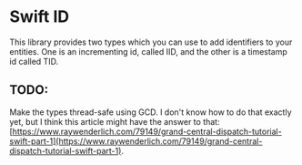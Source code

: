 # Swift ID

This library provides two types which you can use to add identifiers to your entities. One is an incrementing id, called IID, and the other is a timestamp id called TID.

## TODO:

Make the types thread-safe using GCD. I don't know how to do that exactly yet, but I think this article might have the answer to that: [https://www.raywenderlich.com/79149/grand-central-dispatch-tutorial-swift-part-1](https://www.raywenderlich.com/79149/grand-central-dispatch-tutorial-swift-part-1).
